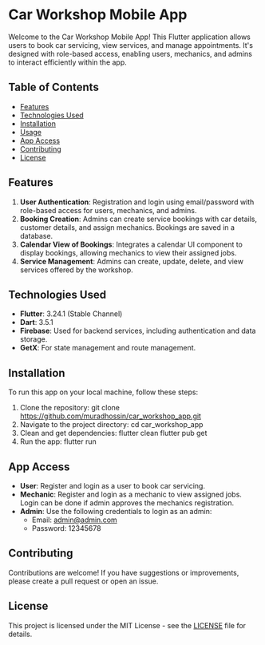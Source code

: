 # Car Workshop Mobile App

Welcome to the Car Workshop Mobile App! This Flutter application allows users to book car servicing, view services, and manage appointments. It's designed with role-based access, enabling users, mechanics, and admins to interact efficiently within the app.

## Table of Contents

- [Features](#features)
- [Technologies Used](#technologies-used)
- [Installation](#installation)
- [Usage](#usage)
- [App Access](#app-access)
- [Contributing](#contributing)
- [License](#license)

## Features

1. **User Authentication**: Registration and login using email/password with role-based access for users, mechanics, and admins.
2. **Booking Creation**: Admins can create service bookings with car details, customer details, and assign mechanics. Bookings are saved in a database.
3. **Calendar View of Bookings**: Integrates a calendar UI component to display bookings, allowing mechanics to view their assigned jobs.
4. **Service Management**: Admins can create, update, delete, and view services offered by the workshop.

## Technologies Used

- **Flutter**: 3.24.1 (Stable Channel)
- **Dart**: 3.5.1
- **Firebase**: Used for backend services, including authentication and data storage.
- **GetX**: For state management and route management.

## Installation

To run this app on your local machine, follow these steps:

1. Clone the repository:
   git clone https://github.com/muradhossin/car_workshop_app.git
2. Navigate to the project directory:
   cd car_workshop_app
3. Clean and get dependencies:
   flutter clean
   flutter pub get
4. Run the app:
   flutter run

## App Access

- **User**: Register and login as a user to book car servicing.
- **Mechanic**: Register and login as a mechanic to view assigned jobs. Login can be done if admin approves the mechanics registration.
- **Admin**: Use the following credentials to login as an admin:
  - Email: admin@admin.com
  - Password: 12345678



## Contributing
Contributions are welcome! If you have suggestions or improvements, please create a pull request or open an issue.

## License
This project is licensed under the MIT License - see the [LICENSE](LICENSE) file for details.
```
